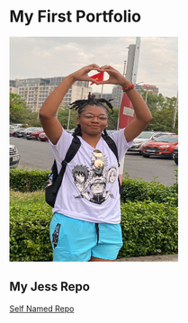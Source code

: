 # My First Portfolio
<img src="jessica.jpg" width='300' height='400' />

## My Jess Repo
<a href="https://jessh22.github.io/jess"> Self Named Repo </a>

